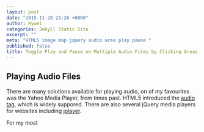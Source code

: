 ```yaml
---
layout: post
date: "2015-11-28 21:26 +0000"
author: Hywel
categories: Jekyll Static Site
excerpt: ""
meta: "HTML5 image map jquery audio area play pause "
published: false
title: Toggle Play and Pause on Multiple Audio Files by Clicking Areas on an Image Map
---
```


## Playing Audio Files 

There are many solutions available for playing audio, on of my favourites was the Yahoo Media Player, from times past. HTML5 introduced the [audio tag](https://en.wikipedia.org/wiki/HTML5_Audio), which is widely suppored.  There are also several jQuery media players for websites including [jplayer](http://jplayer.org/).  

For my most 
